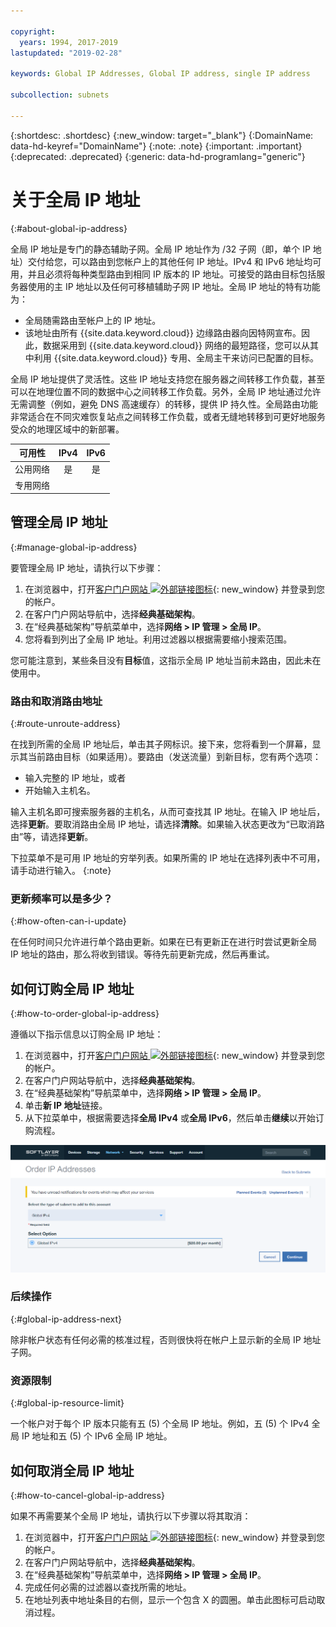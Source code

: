 ```yaml
---

copyright:
  years: 1994, 2017-2019
lastupdated: "2019-02-28"

keywords: Global IP Addresses, Global IP address, single IP address

subcollection: subnets

---
```


{:shortdesc: .shortdesc}
{:new_window: target="_blank"}
{:DomainName: data-hd-keyref="DomainName"}
{:note: .note}
{:important: .important}
{:deprecated: .deprecated}
{:generic: data-hd-programlang="generic"}

# 关于全局 IP 地址
{:#about-global-ip-address}

全局 IP 地址是专门的静态辅助子网。全局 IP 地址作为 /32 子网（即，单个 IP 地址）交付给您，可以路由到您帐户上的其他任何 IP 地址。IPv4 和 IPv6 地址均可用，并且必须将每种类型路由到相同 IP 版本的 IP 地址。可接受的路由目标包括服务器使用的主 IP 地址以及任何可移植辅助子网 IP 地址。全局 IP 地址的特有功能为：

  * 全局随需路由至帐户上的 IP 地址。
  * 该地址由所有 {{site.data.keyword.cloud}} 边缘路由器向因特网宣布。因此，数据采用到 {{site.data.keyword.cloud}} 网络的最短路径，您可以从其中利用 {{site.data.keyword.cloud}} 专用、全局主干来访问已配置的目标。

全局 IP 地址提供了灵活性。这些 IP 地址支持您在服务器之间转移工作负载，甚至可以在地理位置不同的数据中心之间转移工作负载。另外，全局 IP 地址通过允许无需调整（例如，避免 DNS 高速缓存）的转移，提供 IP 持久性。全局路由功能非常适合在不同灾难恢复站点之间转移工作负载，或者无缝地转移到可更好地服务受众的地理区域中的新部署。

|**可用性**|IPv4|IPv6|
| ---------------- | :--: | :--: |
|公用网络|是|是|
|专用网络|      |      |


## 管理全局 IP 地址
{:#manage-global-ip-address}

要管理全局 IP 地址，请执行以下步骤：

 1. 在浏览器中，打开[客户门户网站 ![外部链接图标](../../icons/launch-glyph.svg "外部链接图标")](https://{DomainName}/){: new_window} 并登录到您的帐户。
 1. 在客户门户网站导航中，选择**经典基础架构**。
 1. 在“经典基础架构”导航菜单中，选择**网络 > IP 管理 > 全局 IP**。
 1. 您将看到列出了全局 IP 地址。利用过滤器以根据需要缩小搜索范围。 
 
您可能注意到，某些条目没有**目标**值，这指示全局 IP 地址当前未路由，因此未在使用中。

### 路由和取消路由地址
{:#route-unroute-address}

在找到所需的全局 IP 地址后，单击其子网标识。接下来，您将看到一个屏幕，显示其当前路由目标（如果适用）。要路由（发送流量）到新目标，您有两个选项：

 * 输入完整的 IP 地址，或者
 * 开始输入主机名。
 
输入主机名即可搜索服务器的主机名，从而可查找其 IP 地址。在输入 IP 地址后，选择**更新**。要取消路由全局 IP 地址，请选择**清除**。如果输入状态更改为“已取消路由”等，请选择**更新**。

下拉菜单不是可用 IP 地址的穷举列表。如果所需的 IP 地址在选择列表中不可用，请手动进行输入。
{:note}

### 更新频率可以是多少？
{:#how-often-can-i-update}

在任何时间只允许进行单个路由更新。如果在已有更新正在进行时尝试更新全局 IP 地址的路由，那么将收到错误。等待先前更新完成，然后再重试。


## 如何订购全局 IP 地址
{:#how-to-order-global-ip-address}

遵循以下指示信息以订购全局 IP 地址：

  1. 在浏览器中，打开[客户门户网站 ![外部链接图标](../../icons/launch-glyph.svg "外部链接图标")](https://{DomainName}/){: new_window} 并登录到您的帐户。
  1. 在客户门户网站导航中，选择**经典基础架构**。
  1. 在“经典基础架构”导航菜单中，选择**网络 > IP 管理 > 全局 IP**。
  3. 单击**新 IP 地址**链接。
  4. 从下拉菜单中，根据需要选择**全局 IPv4** 或**全局 IPv6**，然后单击**继续**以开始订购流程。

![图 1](images/1_2.png)

### 后续操作
{:#global-ip-address-next}

除非帐户状态有任何必需的核准过程，否则很快将在帐户上显示新的全局 IP 地址子网。

### 资源限制
{:#global-ip-resource-limit}

一个帐户对于每个 IP 版本只能有五 (5) 个全局 IP 地址。例如，五 (5) 个 IPv4 全局 IP 地址和五 (5) 个 IPv6 全局 IP 地址。

## 如何取消全局 IP 地址
{:#how-to-cancel-global-ip-address}

如果不再需要某个全局 IP 地址，请执行以下步骤以将其取消：

  1. 在浏览器中，打开[客户门户网站 ![外部链接图标](../../icons/launch-glyph.svg "外部链接图标")](https://{DomainName}/){: new_window} 并登录到您的帐户。
  1. 在客户门户网站导航中，选择**经典基础架构**。
  1. 在“经典基础架构”导航菜单中，选择**网络 > IP 管理 > 全局 IP**。
  1. 完成任何必需的过滤器以查找所需的地址。
  1. 在地址列表中地址条目的右侧，显示一个包含 X 的圆圈。单击此图标可启动取消过程。
